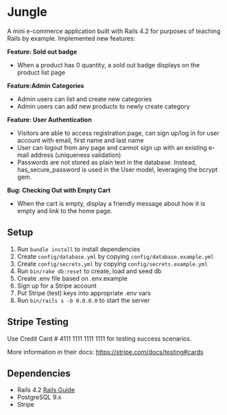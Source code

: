 # Jungle

A mini e-commerce application built with Rails 4.2 for purposes of teaching Rails by example. 
Implemented new features:

**Feature: Sold out badge**
- When a product has 0 quantity, a sold out badge displays on the product list page

**Feature:Admin Categories**
- Admin users can list and create new categories 
- Admin users can add new products to newly create category

**Feature: User Authentication**
- Visitors are able to access registration page, can sign up/log in for user account with email, first name and last name
- User can logout from any page and cannot sign up with an existing e-mail address (uniqueness validation)
- Passwords are not stored as plain text in the database. Instead, has_secure_password is used in the User model, leveraging the bcrypt gem.

**Bug: Checking Out with Empty Cart**
- When the cart is empty, display a friendly message about how it is empty and link to the home page.



## Setup

1. Run `bundle install` to install dependencies
2. Create `config/database.yml` by copying `config/database.example.yml`
3. Create `config/secrets.yml` by copying `config/secrets.example.yml`
4. Run `bin/rake db:reset` to create, load and seed db
5. Create .env file based on .env.example
6. Sign up for a Stripe account
7. Put Stripe (test) keys into appropriate .env vars
8. Run `bin/rails s -b 0.0.0.0` to start the server

## Stripe Testing

Use Credit Card # 4111 1111 1111 1111 for testing success scenarios.

More information in their docs: <https://stripe.com/docs/testing#cards>

## Dependencies

* Rails 4.2 [Rails Guide](http://guides.rubyonrails.org/v4.2/)
* PostgreSQL 9.x
* Stripe
